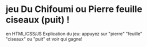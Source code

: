 # jeu Du Chifoumi ou Pierre feuille ciseaux (puit) ! 
en HTML/CSS/JS
Explication du jeu: appuyez sur "pierre" "feuille" "ciseaux" ou "puit" et voir qui gagne!
